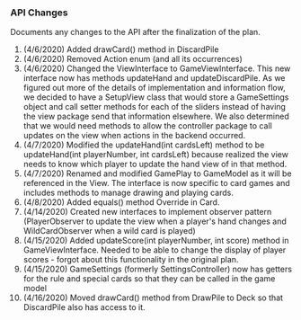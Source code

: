 ### API Changes

Documents any changes to the API after the finalization of the plan.

1. (4/6/2020) Added drawCard() method in DiscardPile
2. (4/6/2020) Removed Action enum (and all its occurrences)
3. (4/6/2020) Changed the ViewInterface to GameViewInterface. This new interface now has methods updateHand and updateDiscardPile.
As we figured out more of the details of implementation and information flow, we decided to have a SetupView class that
would store a GameSettings object and call setter methods for each of the sliders instead of having the view package send
that information elsewhere. We also determined that we would need methods to allow the controller package to call updates
on the view when actions in the backend occurred.
4. (4/7/2020) Modified the updateHand(int cardsLeft) method to be updateHand(int playerNumber, int cardsLeft) because realized
the view needs to know which player to update the hand view of in that method.
5. (4/7/2020) Renamed and modified GamePlay to GameModel as it will be referenced in the View. The interface is now specific to card games and includes methods to manage drawing and playing cards.
6. (4/8/2020) Added equals() method Override in Card.
7. (4/14/2020) Created new interfaces to implement observer pattern (PlayerObserver to update the view when a player's hand changes
and WildCardObserver when a wild card is played)
8. (4/15/2020) Added updateScore(int playerNumber, int score) method in GameViewInterface. Needed to be able to change the
display of player scores - forgot about this functionality in the original plan.
9. (4/15/2020) GameSettings (formerly SettingsController) now has getters for the rule and special cards so that they can be called in the game model
10. (4/16/2020) Moved drawCard() method from DrawPile to Deck so that DiscardPile also has access to it.
